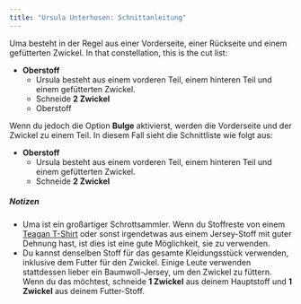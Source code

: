 ```yaml
---
title: "Ursula Unterhosen: Schnittanleitung"
---
```


Uma besteht in der Regel aus einer Vorderseite, einer Rückseite und einem gefütterten Zwickel. In that constellation, this is the cut list:

- **Oberstoff**
  - Ursula besteht aus einem vorderen Teil, einem hinteren Teil und einem gefütterten Zwickel.
  - Schneide **2 Zwickel**
  - Oberstoff

Wenn du jedoch die Option **Bulge** aktivierst, werden die Vorderseite und der Zwickel zu einem Teil. In diesem Fall sieht die Schnittliste wie folgt aus:

- **Oberstoff**
  - Ursula besteht aus einem vorderen Teil, einem hinteren Teil und einem gefütterten Zwickel.
  - Schneide **2 Zwickel**

<Note>

##### Notizen

- Uma ist ein großartiger Schrottsammler. Wenn du Stoffreste von einem [Teagan T-Shirt](/designs/teagan/) oder sonst irgendetwas aus einem Jersey-Stoff mit guter Dehnung hast, ist dies ist eine gute Möglichkeit, sie zu verwenden.
- Du kannst denselben Stoff für das gesamte Kleidungsstück verwenden, inklusive dem Futter für den Zwickel. Einige Leute verwenden stattdessen lieber ein Baumwoll-Jersey, um den Zwickel zu füttern. Wenn du das möchtest, schneide **1 Zwickel** aus deinem Hauptstoff und **1 Zwickel** aus deinem Futter-Stoff.

</Note>
